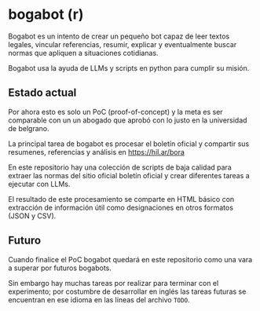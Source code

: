 # bogabot (r)

Bogabot es un intento de crear un pequeño bot capaz de leer textos legales, vincular referencias, resumir, explicar y eventualmente buscar normas que apliquen a situaciones cotidianas.

Bogabot usa la ayuda de LLMs y scripts en python para cumplir su misión.

## Estado actual

Por ahora esto es solo un PoC (proof-of-concept) y la meta es ser comparable con un un abogado que aprobó con lo justo en la universidad de belgrano.

La principal tarea de bogabot es procesar el boletín oficial y compartir sus resumenes, referencias y análisis en https://hil.ar/bora 

En este repositorio hay una colección de scripts de baja calidad para extraer las normas del sitio oficial boletín oficial y crear diferentes tareas a ejecutar con LLMs.

El resultado de este procesamiento se comparte en HTML básico con extracción de información útil como designaciones en otros formatos (JSON y CSV).

## Futuro

Cuando finalice el PoC bogabot quedará en este repositorio como una vara a superar por futuros bogabots.

Sin embargo hay muchas tareas por realizar para terminar con el experimento; por costumbre de desarrollar en inglés las tareas futuras se encuentran en ese idioma en las lineas del archivo `TODO`.